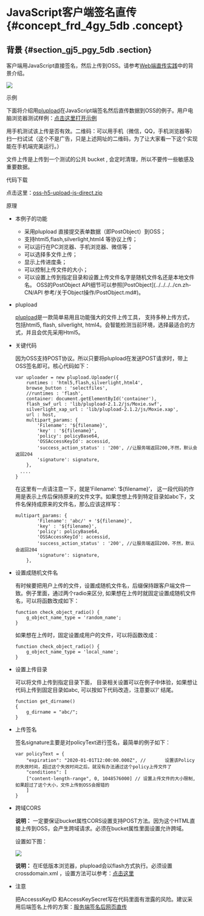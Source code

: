 # JavaScript客户端签名直传 {#concept_frd_4gy_5db .concept}

## 背景 {#section_gj5_pgy_5db .section}

客户端用JavaScript直接签名，然后上传到OSS。请参考[Web端直传实践](cn.zh-CN/最佳实践/Web端直传实践/Web端直传实践简介.md#)中的背景介绍。

![](http://static-aliyun-doc.oss-cn-hangzhou.aliyuncs.com/assets/img/4404/1460_zh-CN.png)

示例

下面将介绍用[plupload](https://www.plupload.com/)在JavaScript端签名然后直传数据到OSS的例子。用户电脑浏览器测试样例：[点击这里打开示例](http://oss-demo.aliyuncs.com/oss-h5-upload-js-direct/index.html)

用手机测试该上传是否有效。二维码：可以用手机（微信，QQ，手机浏览器等）扫一扫试试（这个不是广告，只是上述网址的二维码，为了让大家看一下这个实现能在手机端完美运行。）

文件上传是上传到一个测试的公共 bucket , 会定时清理，所以不要传一些敏感及重要数据。

代码下载

点击这里：[oss-h5-upload-js-direct.zip](https://docs-aliyun.cn-hangzhou.oss.aliyun-inc.com/internal/oss/0.0.4/assets/sample/oss-h5-upload-js-direct.zip)

原理

-   本例子的功能

    -   采用plupload 直接提交表单数据（即PostObject）到OSS；
    -   支持html5,flash,silverlight,html4 等协议上传；
    -   可以运行在PC浏览器、手机浏览器、微信等；
    -   可以选择多文件上传；
    -   显示上传进度条；
    -   可以控制上传文件的大小；
    -   可以设置上传到指定目录和设置上传文件名字是随机文件名还是本地文件名。
    OSS的PostObject API细节可以参照[PostObject](../../../../cn.zh-CN/API 参考/关于Object操作/PostObject.md#)。

-   plupload

    [plupload](https://www.plupload.com/)是一款简单易用且功能强大的文件上传工具， 支持多种上传方式，包括html5, flash, silverlight, html4。会智能检测当前环境，选择最适合的方式，并且会优先采用Html5。

-   关键代码

    因为OSS支持POST协议。所以只要将plupload在发送POST请求时，带上OSS签名即可。核心代码如下：

    ```
    var uploader = new plupload.Uploader({
        runtimes : 'html5,flash,silverlight,html4',
        browse_button : 'selectfiles',
        //runtimes : 'flash',
        container: document.getElementById('container'),
        flash_swf_url : 'lib/plupload-2.1.2/js/Moxie.swf',
        silverlight_xap_url : 'lib/plupload-2.1.2/js/Moxie.xap',
        url : host,
        multipart_params: {
            'Filename': '${filename}',
            'key' : '${filename}',
            'policy': policyBase64,
            'OSSAccessKeyId': accessid,
            'success_action_status' : '200', //让服务端返回200,不然，默认会返回204
            'signature': signature,
        },
    　....
    }
    ```

    在这里有一点请注意一下，就是’Filename’: ‘$\{filename\}’， 这一段代码的作用是表示上传后保持原来的文件文字。如果您想上传到特定目录如abc下，文件名保持成原来的文件名，那么应该这样写：

    ```
    multipart_params: {
            'Filename': 'abc/' + '${filename}',
            'key' : '${filename}',
            'policy': policyBase64,
            'OSSAccessKeyId': accessid,
            'success_action_status' : '200', //让服务端返回200，不然，默认会返回204
            'signature': signature,
        },
    ```

-   设置成随机文件名

    有时候要把用户上传的文件，设置成随机文件名，后缀保持跟客户端文件一致。例子里面，通过两个radio来区分, 如果想在上传时就固定设置成随机文件名，可以将函数改成如下：

    ```
    function check_object_radio() {
        g_object_name_type = 'random_name';
    }
    ```

    如果想在上传时，固定设置成用户的文件，可以将函数改成：

    ```
    function check_object_radio() {
        g_object_name_type = 'local_name';
    }
    ```

-   设置上传目录

    可以将文件上传到指定目录下面， 目录相关设置可以在例子中体验，如果想让代码上传到固定目录如abc, 可以按如下代码改造，注意要以’/‘ 结尾。

    ```
    function get_dirname()
    {
        g_dirname = "abc/"; 
    }
    ```

-   上传签名

    签名signature主要是对policyText进行签名，最简单的例子如下：

    ```
    var policyText = {
        "expiration": "2020-01-01T12:00:00.000Z", //       设置该Policy的失效时间，超过这个失效时间之后，就没有办法通过这个policy上传文件了
        "conditions": [
        ["content-length-range", 0, 1048576000] // 设置上传文件的大小限制,如果超过了这个大小，文件上传到OSS会报错的
        ]
    }
    ```

-   跨域CORS

    **说明：** 一定要保证bucket属性CORS设置支持POST方法。因为这个HTML直接上传到OSS，会产生跨域请求。必须在bucket属性里面设置允许跨域。

    设置如下图：

    ![](http://static-aliyun-doc.oss-cn-hangzhou.aliyuncs.com/assets/img/4404/1469_zh-CN.png)

    **说明：** 在IE低版本浏览器，plupload会以flash方式执行。必须设置crossdomain.xml ，设置方法可以参考：[点击这里](https://yq.aliyun.com/articles/3198)

-   注意

    把AccesssKeyID 和AccessKeySecret写在代码里面有泄露的风险。建议采用后端签名上传的方案：[服务端签名后网页直传](cn.zh-CN/最佳实践/Web端直传实践/服务端签名后直传.md#)


